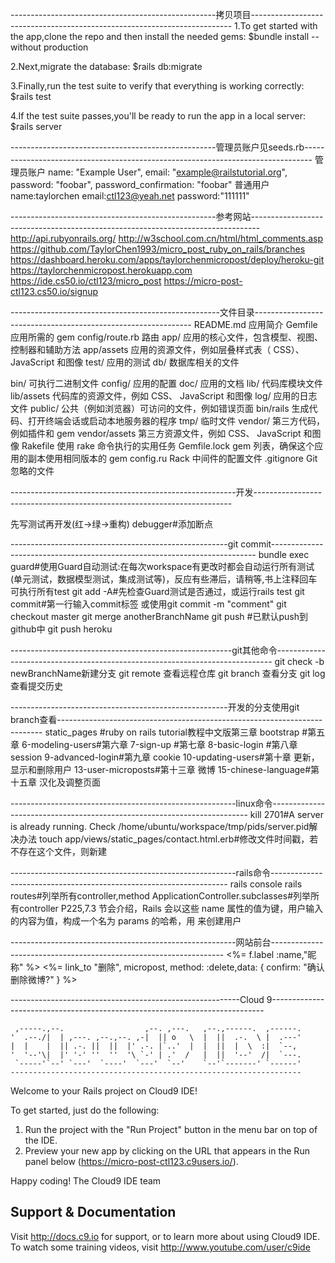 ---------------------------------------------------拷贝项目-------------------------------------------------------------------------
1.To get started with the app,clone the repo and then install the needed gems:
$bundle install --without production

2.Next,migrate the database:
$rails db:migrate

3.Finally,run the test suite to verify that everything is working correctly:
$rails test

4.If the test suite passes,you'll be ready to run the app in a local server:
$rails server


---------------------------------------------------管理员账户见seeds.rb--------------------------------------------------------------------------------
管理员账户
name: "Example User",
email: "example@railstutorial.org",
password: "foobar",
password_confirmation: "foobar"
普通用户
name:taylorchen
email:ctl123@yeah.net
password:"111111"

---------------------------------------------------参考网站--------------------------------------------------------------------------------
http://api.rubyonrails.org/
http://w3school.com.cn/html/html_comments.asp
https://github.com/TaylorChen1993/micro_post_ruby_on_rails/branches
https://dashboard.heroku.com/apps/taylorchenmicropost/deploy/heroku-git
https://taylorchenmicropost.herokuapp.com
https://ide.cs50.io/ctl123/micro_post
https://micro-post-ctl123.cs50.io/signup







----------------------------------------------------文件目录--------------------------------------------------------------
README.md 应用简介
Gemfile 应用所需的 gem
config/route.rb 路由
app/ 应用的核心文件，包含模型、视图、控制器和辅助方法
app/assets 应用的资源文件，例如层叠样式表（ CSS）、 JavaScript 和图像
test/ 应用的测试
db/ 数据库相关的文件

bin/ 可执行二进制文件
config/ 应用的配置
doc/ 应用的文档
lib/ 代码库模块文件
lib/assets 代码库的资源文件，例如 CSS、 JavaScript 和图像
log/ 应用的日志文件
public/ 公共（例如浏览器）可访问的文件，例如错误页面
bin/rails 生成代码、打开终端会话或启动本地服务器的程序
tmp/ 临时文件
vendor/ 第三方代码，例如插件和 gem
vendor/assets 第三方资源文件，例如 CSS、 JavaScript 和图像
Rakefile 使用 rake 命令执行的实用任务
Gemfile.lock gem 列表，确保这个应用的副本使用相同版本的 gem
config.ru Rack 中间件的配置文件
.gitignore Git 忽略的文件



--------------------------------------------------------开发------------------------------------------------------------------------

先写测试再开发(红->绿->重构)
debugger#添加断点

------------------------------------------------------git commit--------------------------------------------------------------------------
bundle exec guard#使用Guard自动测试:在每次workspace有更改时都会自动运行所有测试(单元测试，数据模型测试，集成测试等)，反应有些滞后，请稍等,书上注释回车可执行所有test
git add -A#先检查Guard测试是否通过，或运行rails test
git commit#第一行输入commit标签
或使用git commit -m "comment"
git checkout master
git merge anotherBranchName
git push #已默认push到github中
git push heroku


-------------------------------------------------------git其他命令-----------------------------------------------------------------------------
git check -b newBranchName新建分支
git remote 查看远程仓库
git branch 查看分支
git log 查看提交历史


------------------------------------------------------开发的分支使用git branch查看--------------------------------------------------------------------------
static_pages    #ruby on rails tutorial教程中文版第三章
bootstrap       #第五章
6-modeling-users#第六章 
7-sign-up       #第七章
8-basic-login   #第八章 session
9-advanced-login#第九章 cookie
10-updating-users#第十章 更新，显示和删除用户
13-user-microposts#第十三章 微博
15-chinese-language#第十五章 汉化及调整页面

--------------------------------------------------------linux命令------------------------------------------------------------------------
kill 2701#A server is already running. Check /home/ubuntu/workspace/tmp/pids/server.pid解决办法
touch app/views/static_pages/contact.html.erb#修改文件时间戳，若不存在这个文件，则新建



--------------------------------------------------------rails命令-------------------------------------------------------------------
rails console
rails routes#列举所有controller,method
ApplicationController.subclasses#列举所有controller
P225,7.3 节会介绍，Rails 会以这些 name 属性的值为键，用户输入的内容为值，构成一个名为 params 的哈希，用 来创建用户




--------------------------------------------------------网站前台------------------------------------------------------------------
<%= f.label :name,"昵称" %>
<%= link_to "删除", micropost, method: :delete,data: { confirm: "确认删除微博?" } %>



---------------------------------------------------------Cloud 9----------------------------------------------------------------------------

     ,-----.,--.                  ,--. ,---.   ,--.,------.  ,------.
    '  .--./|  | ,---. ,--.,--. ,-|  || o   \  |  ||  .-.  \ |  .---'
    |  |    |  || .-. ||  ||  |' .-. |`..'  |  |  ||  |  \  :|  `--, 
    '  '--'\|  |' '-' ''  ''  '\ `-' | .'  /   |  ||  '--'  /|  `---.
     `-----'`--' `---'  `----'  `---'  `--'    `--'`-------' `------'
    ----------------------------------------------------------------- 


Welcome to your Rails project on Cloud9 IDE!

To get started, just do the following:

1. Run the project with the "Run Project" button in the menu bar on top of the IDE.
2. Preview your new app by clicking on the URL that appears in the Run panel below (https://micro-post-ctl123.c9users.io/).

Happy coding!
The Cloud9 IDE team


## Support & Documentation

Visit http://docs.c9.io for support, or to learn more about using Cloud9 IDE. 
To watch some training videos, visit http://www.youtube.com/user/c9ide
